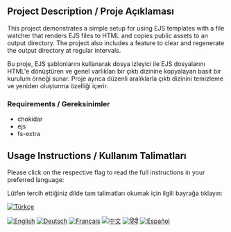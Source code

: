 ## Project Description / Proje Açıklaması

This project demonstrates a simple setup for using EJS templates with a file watcher that renders EJS files to HTML and copies public assets to an output directory. The project also includes a feature to clear and regenerate the output directory at regular intervals.

Bu proje, EJS şablonlarını kullanarak dosya izleyici ile EJS dosyalarını HTML'e dönüştüren ve genel varlıkları bir çıktı dizinine kopyalayan basit bir kurulum örneği sunar. Proje ayrıca düzenli aralıklarla çıktı dizinini temizleme ve yeniden oluşturma özelliği içerir.

### Requirements / Gereksinimler

- chokidar
- ejs
- fs-extra

## Usage Instructions / Kullanım Talimatları

Please click on the respective flag to read the full instructions in your preferred language:

Lütfen tercih ettiğiniz dilde tam talimatları okumak için ilgili bayrağa tıklayın:

[![Türkçe](https://upload.wikimedia.org/wikipedia/commons/b/b4/Flag_of_Turkey.svg)](md/TR.md)

[![English](https://upload.wikimedia.org/wikipedia/en/a/a4/Flag_of_the_United_States.svg)](md/EN.md) [![Deutsch](https://upload.wikimedia.org/wikipedia/en/b/ba/Flag_of_Germany.svg)](md/DE.md)
[![Français](https://upload.wikimedia.org/wikipedia/en/c/c3/Flag_of_France.svg)](md/FR.md) [![中文](https://upload.wikimedia.org/wikipedia/commons/thumb/f/fa/Flag_of_the_People%27s_Republic_of_China.svg/1200px-Flag_of_the_People%27s_Republic_of_China.svg.png)](md/CN.md)
[![हिंदी](https://upload.wikimedia.org/wikipedia/commons/4/41/Flag_of_India.svg)](md/HI.md) [![Español](https://upload.wikimedia.org/wikipedia/commons/9/9a/Flag_of_Spain.svg)](md/ES.md)
